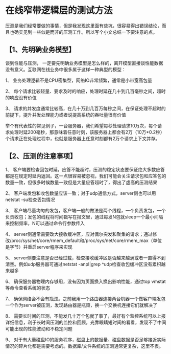 # 在线窄带逻辑层的测试方法 #


压测是我们经常要做的事情，但是我发现这里面有些坑，很容易得出错误结论，而且也确实见到一些似是而非的压测工作。所以写个小文总结一下要注意的点。

## 【1、先明确业务模型】 ##

谈到性能与压测， 一定要先明确业务模型是怎么样的，离开模型直接谈性能数据没有意义。互联网在线业务中很多属于这样一种典型的模型：

1、           业务处理逻辑不是CPU密集型，网络IO非常频繁，通常是小带宽高包量

2、           每个请求比较轻量、要求及时的响应，处理时延在几十到几百毫秒之间，超时的响应没有价值

3、           请求的并发度通常比较高，在几十万到几百万每秒之间，在保证处理不超时的前提下，提升并发处理能力或者说提高系统的吞吐量很有价值

举个有代表性的常见例子，一台服务器，我们希望每秒处理请求10万次，每个请求处理时延200毫秒，那意味着任意时刻，该服务器上都会有2万（10万*0.2秒）个请求正在处理过程中，也就是服务器上任意时刻都有2万个请求上下文并存。

## 【2、压测的注意事项】 ##

1、          客户端要检查回包时延，应答不能超时，压测的稳定状态要保证绝大多数应答都是在规定时延内返回。这一点很容易被忽视，我们可能会关注请求包和应答包的数量一致，但很多时候数量一致但是大量应答超时了，得出了虚高的压测结果

2、          客户端发包和收包数量应该一致；对于udp通信方式，server侧也可以用netstat -su检查丢包情况

3、          客户端尽量均匀的发包，客户端一般的做法是两个线程，一个负责发包，一个负责收包；发包的线程将时间戳写在报文里，通过每发N包就sleep一个最小间隔来控制频率，N可以通过命令行参数传入

4、          server侧通常需要改大接收缓冲区，应对偶尔突发和聚集的请求；通过修改/proc/sys/net/core/rmem_default和/proc/sys/net/core/rmem_max（单位是字节）并重启server程序来实现

5、          server侧要注意是否已经过载，检查接收缓冲区是否越来越满或者一直得不到清空。例如udp服务器可通过netstat -anpl|grep ^udp检查收包缓冲区没有累积越来越多

6、          确保服务器物理内存够用，没有因为页面换入换出影响性能，通过top vmstat等命令查看系统的状态

7、          确保网络会不会有瓶颈。之前我用一个路由器连接两台机器一个做客户端发包一个作为server被压测，发现路由器是瓶颈，换一个交换机连接它们就解决了

8、          需要长时间的压测，不能发几十万个包就了事了，最好有个监控系统可以上报详细信息，利于长时间压测的监控和回顾，光靠眼睛短时间的看看，发现不了中间可能出现的性能波动和不稳定问题

9、          对于有大量磁盘IO的服务程序，磁盘上的数据量、磁盘数据是否足够接近实际情况的碎片化都是需要考虑的。数据库/文件系统的压测通常更复杂，这里不表。